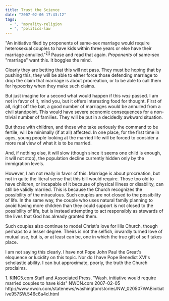 ```yaml
---
title: Trust the Science
date: "2007-02-06 17:43:12"
tags:
  - ", "morality-religion
  - ", "politics-law
---
```

"An initiative filed by proponents of same-sex marriage would require heterosexual couples to have kids within three years or else have their marriage annulled."<sup>[\[1\]][ref1]</sup>  Pause and read that again.  *Proponents* of same-sex "marriage" want this.  It boggles the mind.

Clearly they are betting that this will not pass.  They must be hoping that by pushing this, they will be able to either force those defending marriage to drop the claim that marriage is about procreation, or to be able to call them for hypocrisy  when they make such claims.

But just imagine for a second what would happen if this *was* passed.  I am not in favor of it, mind you, but it offers interesting food for thought.  First of all, right off the bat, a good number of marriages would be annulled from a civil standpoint.  This would have severe economic consequences for a non-trivial number of families.  They will be put in a decidedly awkward situation.

But those with children, and those who take seriously the command to be fertile, will be minimally (if at all) affected.  In one place, for the first time in ages, young people looking at the married life will be forced to consider a more real view of what it is to be married.  

And, if nothing else, it will slow (though since it seems one child is enough, it will not stop), the population decline currently hidden only by the immigration levels.

However, I am not really in favor of this.  Marriage *is* about procreation, but not in quite the literal sense that this bill would require.  Those too old to have children, or incapable of it because of physical illness or disability, can still be validly married.  This is because the Church recognizes the possibility of the miraculous.  Such couples are not closed to the possibility of life.  In the same way, the couple who uses natural family planning to avoid having more children than they could support is not closed to the possibility of life, but is instead attempting to act responsibly as stewards of the lives that God has already granted them.  

Such couples also continue to model Christ's love for His Church, though perhaps to a lesser degree.  Theirs is not the selfish, inwardly turned love of mutual use, but is, or at least can be, one in which the true gift of self takes place.

I am not saying this clearly.  I have not Pope John Paul the Great's eloquence or lucidity on this topic.  Nor do I have Pope Benedict XVI's scholastic ability.  I can but approximate, poorly, the truth the Church proclaims. 

<div markdown="1" class="postrefs">
1. KING5.com Staff and Associated Press.  "Wash. initiative would require married couples to have kids" NWCN.com 2007-02-05 http://www.nwcn.com/statenews/washington/stories/NW_020507WABinitiative957SW.546c6a4d.html
</div>

[ref1]: http://www.nwcn.com/statenews/washington/stories/NW_020507WABinitiative957SW.546c6a4d.html "Wash. initiative would require married couples to have kids"

